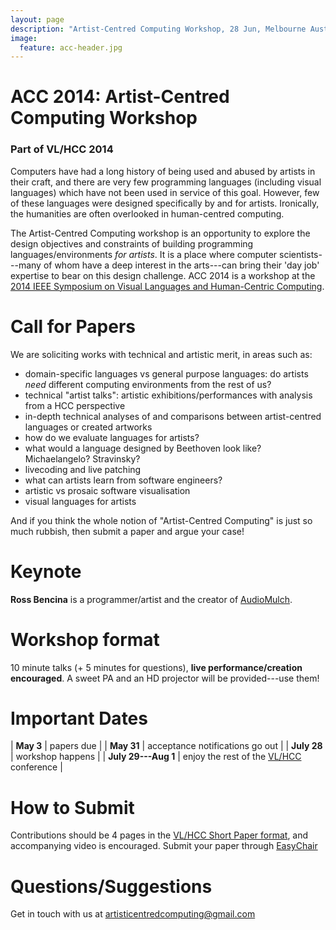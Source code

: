 ```yaml
---
layout: page
description: "Artist-Centred Computing Workshop, 28 Jun, Melbourne Australia - part of VL/HCC 2014"
image:
  feature: acc-header.jpg
---
```


# ACC 2014: Artist-Centred Computing Workshop

### Part of VL/HCC 2014

Computers have had a long history of being used and abused by artists
in their craft, and there are very few programming languages
(including visual languages) which have not been used in service of
this goal. However, few of these languages were designed specifically
by and for artists. Ironically, the humanities are often overlooked in
human-centred computing.

The Artist-Centred Computing workshop is an opportunity to explore the
design objectives and constraints of building programming
languages/environments *for artists*. It is a place where computer
scientists---many of whom have a deep interest in the arts---can bring
their 'day job' expertise to bear on this design challenge. ACC 2014
is a workshop at the
[2014 IEEE Symposium on Visual Languages and Human-Centric Computing](https://sites.google.com/site/vlhcc2014/).

# Call for Papers

We are soliciting works with technical and artistic merit, in areas
such as:

- domain-specific languages vs general purpose languages: do artists
  *need* different computing environments from the rest of us?
- technical "artist talks": artistic exhibitions/performances with
  analysis from a HCC perspective
- in-depth technical analyses of and comparisons between
  artist-centred languages or created artworks
- how do we evaluate languages for artists?
- what would a language designed by Beethoven look like?
  Michaelangelo? Stravinsky?
- livecoding and live patching
- what can artists learn from software engineers?
- artistic vs prosaic software visualisation
- visual languages for artists

And if you think the whole notion of "Artist-Centred Computing" is
just so much rubbish, then submit a paper and argue your case!

# Keynote

**Ross Bencina** is a programmer/artist and the creator of
  [AudioMulch](http://www.audiomulch.com).
  
# Workshop format

10 minute talks (+ 5 minutes for questions), **live
performance/creation encouraged**. A sweet PA and an HD projector will
be provided---use them!

# Important Dates

| **May 3** | papers due |
| **May 31** | acceptance notifications go out |
| **July 28** | workshop happens |
| **July 29---Aug 1** | enjoy the rest of the [VL/HCC](https://sites.google.com/site/vlhcc2014/) conference |

# How to Submit

Contributions should be 4 pages in the
[VL/HCC Short Paper format](http://www.ieee.org/conferences_events/conferences/publishing/templates.html),
and accompanying video is encouraged. Submit your paper through
[EasyChair](https://www.easychair.org/conferences/?conf=vlhcc2014)

# Questions/Suggestions

Get in touch with us at [artisticentredcomputing@gmail.com](mailto:artisticentredcomputing@gmail.com)
